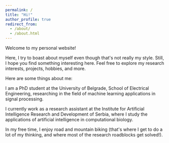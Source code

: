 ```yaml
---
permalink: /
title: "Hi!"
author_profile: true
redirect_from: 
  - /about/
  - /about.html
---
```


Welcome to my personal website!

Here, I try to boast about myself even though that's not really my style. Still, I hope you find something interesting here. Feel free to explore my research interests, projects, hobbies, and more.

Here are some things about me:

I am a PhD student at the University of Belgrade, School of Electrical Engineering, researching in the field of machine learning applications in signal processing.

I currently work as a research assistant at the Institute for Artificial Intelligence Research and Development of Serbia, where I study the applications of artificial intelligence in computational biology.

In my free time, I enjoy road and mountain biking (that's where I get to do a lot of my thinking, and where most of the research roadblocks get solved!).